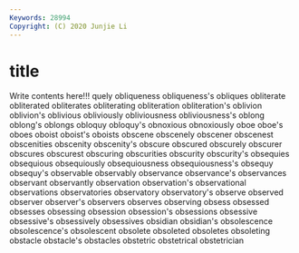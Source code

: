 ```yaml
---
Keywords: 28994
Copyright: (C) 2020 Junjie Li
---
```


# title

Write contents here!!!
quely 
obliqueness 
obliqueness's 
obliques 
obliterate
obliterated 
obliterates 
obliterating 
obliteration 
obliteration's 
oblivion 
oblivion's 
oblivious 
obliviously 
obliviousness
obliviousness's 
oblong 
oblong's 
oblongs 
obloquy 
obloquy's 
obnoxious 
obnoxiously 
oboe 
oboe's
oboes 
oboist 
oboist's 
oboists 
obscene 
obscenely 
obscener 
obscenest 
obscenities 
obscenity
obscenity's 
obscure 
obscured 
obscurely 
obscurer 
obscures 
obscurest 
obscuring 
obscurities 
obscurity
obscurity's 
obsequies 
obsequious 
obsequiously 
obsequiousness 
obsequiousness's 
obsequy 
obsequy's 
observable 
observably
observance 
observance's 
observances 
observant 
observantly 
observation 
observation's 
observational 
observations 
observatories
observatory 
observatory's 
observe 
observed 
observer 
observer's 
observers 
observes 
observing 
obsess
obsessed 
obsesses 
obsessing 
obsession 
obsession's 
obsessions 
obsessive 
obsessive's 
obsessively 
obsessives
obsidian 
obsidian's 
obsolescence 
obsolescence's 
obsolescent 
obsolete 
obsoleted 
obsoletes 
obsoleting 
obstacle
obstacle's 
obstacles 
obstetric 
obstetrical 
obstetrician 
